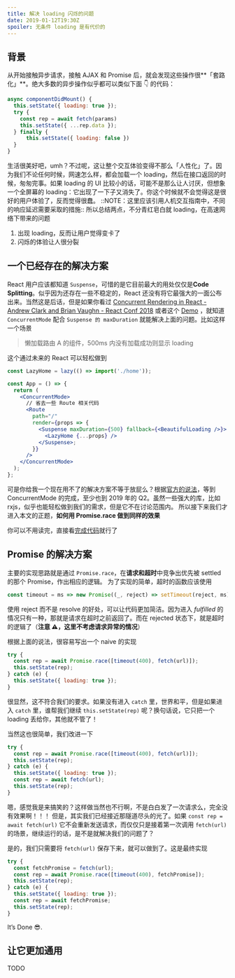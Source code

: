 ```yaml
---
title: 解决 loading 闪烁的问题
date: 2019-01-12T19:30Z
spoiler: 无条件 loading 是有代价的
---
```


## 背景

从开始接触异步请求，接触 AJAX 和 Promise 后，就会发现这些操作很**「套路化」**。绝大多数的异步操作似乎都可以类似下面 👇 的代码：

```jsx
async componentDidMount() {
  this.setState({ loading: true });
  try {
    const rep = await fetch(params)
    this.setState({ ...rep.data });
  } finally {
	  this.setState({ loading: false })
  }
}
```

生活很美好吧，umh？不过呢，这让整个交互体验变得不那么「人性化」了。因为我们不论任何时候，网速怎么样，都会加载一个 loading，然后在接口返回的时候，匆匆完事。如果 loading 的 UI 比较小的话，可能不是那么让人讨厌，但想象一个全屏幕的 loading：它出现了一下子又消失了。你这个时候就不会觉得这是很好的用户体验了，反而觉得很蠢。
::NOTE：这里应该引用人机交互指南中，不同的响应延迟需要采取的措施::
所以总结两点，不分青红皂白就 loading，在高速网络下带来的问题

1. 出现 loading，反而让用户觉得变卡了
2. 闪烁的体验让人很分裂

## 一个已经存在的解决方案

React 用户应该都知道 `Suspense`，可惜的是它目前最大的用处仅仅是**Code Splitting**。似乎因为还存在一些不稳定的，React 还没有将它最强大的一面公布出来。当然这是后话，但是如果你看过
[Concurrent Rendering in React - Andrew Clark and Brian Vaughn - React Conf 2018](https://www.youtube.com/watch?v=ByBPyMBTzM0&t=1368s) 或者这个 [Demo](https://github.com/facebook/react/tree/master/fixtures/unstable-async/suspense) ，就知道 `ConcurrentMode` 配合 `Suspense 的 maxDuration` 就能解决上面的问题。比如这样一个场景

> 懒加载路由 A 的组件，500ms 内没有加载成功则显示 loading

这个通过未来的 React 可以轻松做到

```jsx
const LazyHome = lazy(() => import('./home'));

const App = () => {
  return (
    <ConcurrentMode>
      // 省去一些 Route 相关代码
      <Route
        path="/"
        render={props => {
          <Suspense maxDuration={500} fallback={<BeautifulLoading />}>
            <LazyHome {...props} />
          </Suspense>;
        }}
      />
    </ConcurrentMode>
  );
};
```

可是你给我一个现在用不了的解决方案不等于放屁么？根据[官方的说法](https://reactjs.org/blog/2018/11/27/react-16-roadmap.html#tldr)，等到 ConcurrentMode 的完成，至少也到 2019 年的 Q2。虽然一些强大的库，比如 rxjs，似乎也能轻松做到我们的需求，但是它不在讨论范围内。
所以接下来我们才进入本文的正题，**如何用 Promise.race 做到同样的效果**

你可以不用读完，直接看[完成代码](https://codesandbox.io/s/kxzxnnj8vr)就行了

## Promise 的解决方案

主要的实现思路就是通过 `Promise.race`，在**请求和超时**中竞争出优先被 settled 的那个 Promise，作出相应的逻辑。
为了实现的简单，超时的函数应该使用

```js
const timeout = ms => new Promise((_, reject) => setTimeout(reject, ms));
```

使用 reject 而不是 resolve 的好处，可以让代码更加简洁。因为进入 _fulfilled_ 的情况只有一种，那就是请求在超时之前返回了。而在 rejected 状态下，就是超时的逻辑了（**注意 ⚠️，这里不考虑请求异常的情况**）

根据上面的说法，很容易写出一个 naive 的实现

```js
try {
  const rep = await Promise.race([timeout(400), fetch(url)]);
  this.setState(rep);
} catch (e) {
  this.setState({ loading: true });
}
```

很显然，这不符合我们的要求。如果没有进入 `catch` 里，世界和平，但是如果进入 `catch` 里，谁帮我们继续 `this.setState(rep)` 呢？换句话说，它只把一个 loading 丢给你，其他就不管了！

当然这也很简单，我们改进一下

```js
try {
  const rep = await Promise.race([timeout(400), fetch(url)]);
  this.setState(rep);
} catch (e) {
  this.setState({ loading: true });
  const rep = await fetch(url);
  this.setState(rep);
}
```

嗯，感觉我是来搞笑的？这样做当然也不行啊，不是白白发了一次请求么，完全没有效果啊！！！
但是，其实我们已经接近那隧道尽头的光了。如果 `const rep = await fetch(url)` 它不会重新发送请求，而仅仅只是接着第一次调用 `fetch(url)` 的场景，继续运行的话，是不是就解决我们的问题了？

是的，我们只需要将 `fetch(url)` 保存下来，就可以做到了。这是最终实现

```js
try {
  const fetchPromise = fetch(url);
  const rep = await Promise.race([timeout(400), fetchPromise]);
  this.setState(rep);
} catch (e) {
  this.setState({ loading: true });
  const rep = await fetchPromise;
  this.setState(rep);
}
```

It’s Done 😎.

## 让它更加通用

TODO
